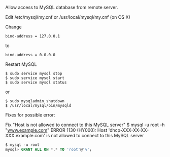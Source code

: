 Allow access to MySQL database from remote server.

Edit /etc/mysql/my.cnf or /usr/local/mysql/my.cnf (on OS X)

Change
```
bind-address = 127.0.0.1
```

to
```
bind-address = 0.0.0.0
```

Restart MySQL
```
$ sudo service mysql stop
$ sudo service mysql start
$ sudo service mysql status
```

or
```
$ sudo mysqladmin shutdown
$ /usr/local/mysql/bin/mysqld
```

Fixes for possible error:

Fix "Host is not allowed to connect to this MySQL server"
$ mysql -u root -h "www.example.com"
ERROR 1130 (HY000): Host 'dhcp-XXX-XX-XX-XXX.example.com' is not allowed to connect to this MySQL server
```sql
$ mysql -u root
mysql> GRANT ALL ON *.* TO 'root'@'%';
```